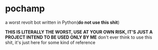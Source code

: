 # pochamp
a worst revolt bot written in Python(**do not use this shit**)


**THIS IS LITERALLY THE WORST, USE AT YOUR OWN RISK, IT'S JUST A PROJECT INTEND TO BE USED ONLY BY ME**
don't ever think to use this shit, it's just here for some kind of reference
